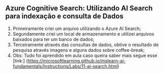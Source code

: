 ## Azure Cognitive Search: Utilizando AI Search para indexação e consulta de Dados

1. Primeiramente criei um arquivo utilizando o Azure AI Search;
2. Segundamente criei um local de armazenamento e utilizei arquivos baixados para ter um banco de dados;
3. Terceiramente através das consultas de dados, obtive o resultado de pesquisa através imagens e alguns dados sobre coffee-break;
4. Obs: Tudo foi aprendido em aula caso queira saber mais segue esse [link:] (https://microsoftlearning.github.io/mslearn-ai-fundamentals/Instructions/Labs/11-ai-search.html) 
   
